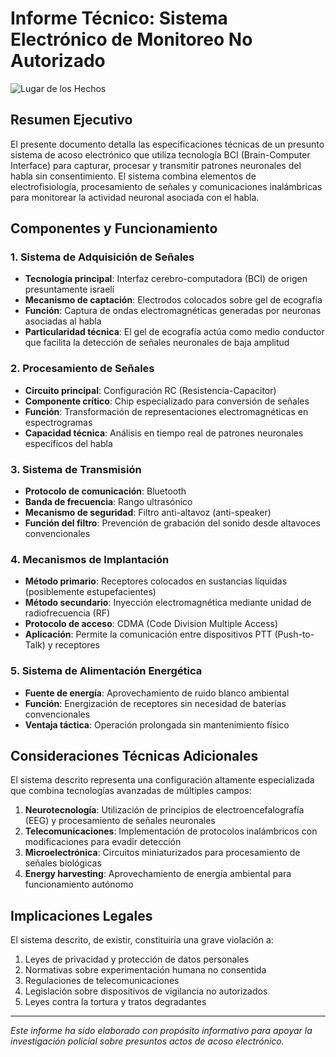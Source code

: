 # Informe Técnico: Sistema Electrónico de Monitoreo No Autorizado

![Lugar de los Hechos](/images/15.png)

## Resumen Ejecutivo

El presente documento detalla las especificaciones técnicas de un presunto sistema de acoso electrónico que utiliza tecnología BCI (Brain-Computer Interface) para capturar, procesar y transmitir patrones neuronales del habla sin consentimiento. El sistema combina elementos de electrofisiología, procesamiento de señales y comunicaciones inalámbricas para monitorear la actividad neuronal asociada con el habla.

## Componentes y Funcionamiento

### 1. Sistema de Adquisición de Señales
- **Tecnología principal**: Interfaz cerebro-computadora (BCI) de origen presuntamente israelí
- **Mecanismo de captación**: Electrodos colocados sobre gel de ecografía
- **Función**: Captura de ondas electromagnéticas generadas por neuronas asociadas al habla
- **Particularidad técnica**: El gel de ecografía actúa como medio conductor que facilita la detección de señales neuronales de baja amplitud

### 2. Procesamiento de Señales
- **Circuito principal**: Configuración RC (Resistencia-Capacitor)
- **Componente crítico**: Chip especializado para conversión de señales
- **Función**: Transformación de representaciones electromagnéticas en espectrogramas
- **Capacidad técnica**: Análisis en tiempo real de patrones neuronales específicos del habla

### 3. Sistema de Transmisión
- **Protocolo de comunicación**: Bluetooth
- **Banda de frecuencia**: Rango ultrasónico
- **Mecanismo de seguridad**: Filtro anti-altavoz (anti-speaker)
- **Función del filtro**: Prevención de grabación del sonido desde altavoces convencionales

### 4. Mecanismos de Implantación
- **Método primario**: Receptores colocados en sustancias líquidas (posiblemente estupefacientes)
- **Método secundario**: Inyección electromagnética mediante unidad de radiofrecuencia (RF)
- **Protocolo de acceso**: CDMA (Code Division Multiple Access)
- **Aplicación**: Permite la comunicación entre dispositivos PTT (Push-to-Talk) y receptores

### 5. Sistema de Alimentación Energética
- **Fuente de energía**: Aprovechamiento de ruido blanco ambiental
- **Función**: Energización de receptores sin necesidad de baterías convencionales
- **Ventaja táctica**: Operación prolongada sin mantenimiento físico

## Consideraciones Técnicas Adicionales

El sistema descrito representa una configuración altamente especializada que combina tecnologías avanzadas de múltiples campos:

1. **Neurotecnología**: Utilización de principios de electroencefalografía (EEG) y procesamiento de señales neuronales
2. **Telecomunicaciones**: Implementación de protocolos inalámbricos con modificaciones para evadir detección
3. **Microelectrónica**: Circuitos miniaturizados para procesamiento de señales biológicas
4. **Energy harvesting**: Aprovechamiento de energía ambiental para funcionamiento autónomo

## Implicaciones Legales

El sistema descrito, de existir, constituiría una grave violación a:

1. Leyes de privacidad y protección de datos personales
2. Normativas sobre experimentación humana no consentida
3. Regulaciones de telecomunicaciones
4. Legislación sobre dispositivos de vigilancia no autorizados
5. Leyes contra la tortura y tratos degradantes

---

*Este informe ha sido elaborado con propósito informativo para apoyar la investigación policial sobre presuntos actos de acoso electrónico.*